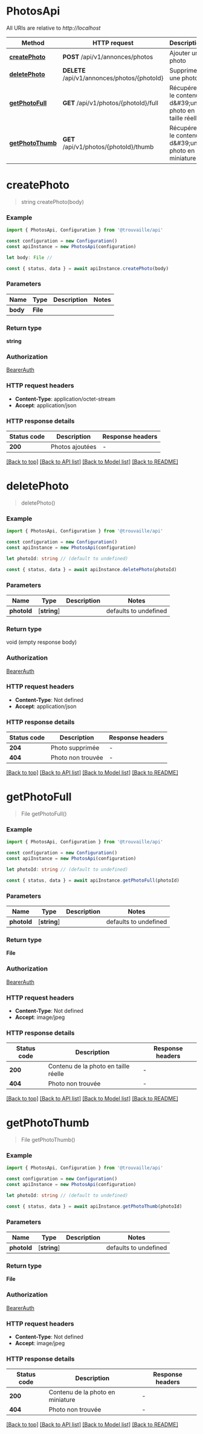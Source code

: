 # PhotosApi

All URIs are relative to _http://localhost_

| Method                              | HTTP request                                 | Description                                            |
| ----------------------------------- | -------------------------------------------- | ------------------------------------------------------ |
| [**createPhoto**](#createphoto)     | **POST** /api/v1/annonces/photos             | Ajouter une photo                                      |
| [**deletePhoto**](#deletephoto)     | **DELETE** /api/v1/annonces/photos/{photoId} | Supprimer une photo                                    |
| [**getPhotoFull**](#getphotofull)   | **GET** /api/v1/photos/{photoId}/full        | Récupérer le contenu d\&#39;une photo en taille réelle |
| [**getPhotoThumb**](#getphotothumb) | **GET** /api/v1/photos/{photoId}/thumb       | Récupérer le contenu d\&#39;une photo en miniature     |

# **createPhoto**

> string createPhoto(body)

### Example

```typescript
import { PhotosApi, Configuration } from '@trouvaille/api'

const configuration = new Configuration()
const apiInstance = new PhotosApi(configuration)

let body: File //

const { status, data } = await apiInstance.createPhoto(body)
```

### Parameters

| Name     | Type     | Description | Notes |
| -------- | -------- | ----------- | ----- |
| **body** | **File** |             |       |

### Return type

**string**

### Authorization

[BearerAuth](../README.md#BearerAuth)

### HTTP request headers

- **Content-Type**: application/octet-stream
- **Accept**: application/json

### HTTP response details

| Status code | Description     | Response headers |
| ----------- | --------------- | ---------------- |
| **200**     | Photos ajoutées | -                |

[[Back to top]](#) [[Back to API list]](../README.md#documentation-for-api-endpoints) [[Back to Model list]](../README.md#documentation-for-models) [[Back to README]](../README.md)

# **deletePhoto**

> deletePhoto()

### Example

```typescript
import { PhotosApi, Configuration } from '@trouvaille/api'

const configuration = new Configuration()
const apiInstance = new PhotosApi(configuration)

let photoId: string // (default to undefined)

const { status, data } = await apiInstance.deletePhoto(photoId)
```

### Parameters

| Name        | Type         | Description | Notes                 |
| ----------- | ------------ | ----------- | --------------------- |
| **photoId** | [**string**] |             | defaults to undefined |

### Return type

void (empty response body)

### Authorization

[BearerAuth](../README.md#BearerAuth)

### HTTP request headers

- **Content-Type**: Not defined
- **Accept**: application/json

### HTTP response details

| Status code | Description       | Response headers |
| ----------- | ----------------- | ---------------- |
| **204**     | Photo supprimée   | -                |
| **404**     | Photo non trouvée | -                |

[[Back to top]](#) [[Back to API list]](../README.md#documentation-for-api-endpoints) [[Back to Model list]](../README.md#documentation-for-models) [[Back to README]](../README.md)

# **getPhotoFull**

> File getPhotoFull()

### Example

```typescript
import { PhotosApi, Configuration } from '@trouvaille/api'

const configuration = new Configuration()
const apiInstance = new PhotosApi(configuration)

let photoId: string // (default to undefined)

const { status, data } = await apiInstance.getPhotoFull(photoId)
```

### Parameters

| Name        | Type         | Description | Notes                 |
| ----------- | ------------ | ----------- | --------------------- |
| **photoId** | [**string**] |             | defaults to undefined |

### Return type

**File**

### Authorization

[BearerAuth](../README.md#BearerAuth)

### HTTP request headers

- **Content-Type**: Not defined
- **Accept**: image/jpeg

### HTTP response details

| Status code | Description                          | Response headers |
| ----------- | ------------------------------------ | ---------------- |
| **200**     | Contenu de la photo en taille réelle | -                |
| **404**     | Photo non trouvée                    | -                |

[[Back to top]](#) [[Back to API list]](../README.md#documentation-for-api-endpoints) [[Back to Model list]](../README.md#documentation-for-models) [[Back to README]](../README.md)

# **getPhotoThumb**

> File getPhotoThumb()

### Example

```typescript
import { PhotosApi, Configuration } from '@trouvaille/api'

const configuration = new Configuration()
const apiInstance = new PhotosApi(configuration)

let photoId: string // (default to undefined)

const { status, data } = await apiInstance.getPhotoThumb(photoId)
```

### Parameters

| Name        | Type         | Description | Notes                 |
| ----------- | ------------ | ----------- | --------------------- |
| **photoId** | [**string**] |             | defaults to undefined |

### Return type

**File**

### Authorization

[BearerAuth](../README.md#BearerAuth)

### HTTP request headers

- **Content-Type**: Not defined
- **Accept**: image/jpeg

### HTTP response details

| Status code | Description                      | Response headers |
| ----------- | -------------------------------- | ---------------- |
| **200**     | Contenu de la photo en miniature | -                |
| **404**     | Photo non trouvée                | -                |

[[Back to top]](#) [[Back to API list]](../README.md#documentation-for-api-endpoints) [[Back to Model list]](../README.md#documentation-for-models) [[Back to README]](../README.md)
